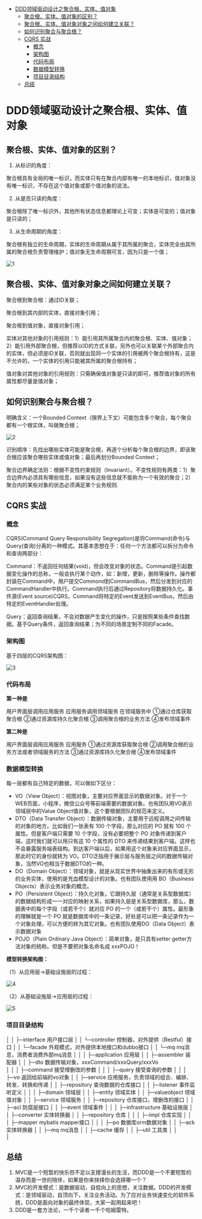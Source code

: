 <!-- TOC -->

- [DDD领域驱动设计之聚合根、实体、值对象](#ddd领域驱动设计之聚合根实体值对象)
    - [聚合根、实体、值对象的区别？](#聚合根实体值对象的区别)
    - [聚合根、实体、值对象对象之间如何建立关联？](#聚合根实体值对象对象之间如何建立关联)
    - [如何识别聚合与聚合根？](#如何识别聚合与聚合根)
    - [CQRS 实战](#cqrs-实战)
        - [概念](#概念)
        - [架构图](#架构图)
        - [代码布局](#代码布局)
        - [数据模型转换](#数据模型转换)
        - [项目目录结构](#项目目录结构)
    - [总结](#总结)

<!-- /TOC -->
<a id="markdown-ddd领域驱动设计之聚合根实体值对象" name="ddd领域驱动设计之聚合根实体值对象"></a>
# DDD领域驱动设计之聚合根、实体、值对象

<a id="markdown-聚合根实体值对象的区别" name="聚合根实体值对象的区别"></a>
## 聚合根、实体、值对象的区别？

1. 从标识的角度：

聚合根具有全局的唯一标识，而实体只有在聚合内部有唯一的本地标识，值对象没有唯一标识，不存在这个值对象或那个值对象的说法。

2. 从是否只读的角度：

聚合根除了唯一标识外，其他所有状态信息都理论上可变；实体是可变的；值对象是只读的；

3. 从生命周期的角度：

聚合根有独立的生命周期，实体的生命周期从属于其所属的聚合，实体完全由其所属的聚合根负责管理维护；值对象无生命周期可言，因为只是一个值；

![1](pics/91.jpeg)

<a id="markdown-聚合根实体值对象对象之间如何建立关联" name="聚合根实体值对象对象之间如何建立关联"></a>
## 聚合根、实体、值对象对象之间如何建立关联？

聚合根到聚合根：通过ID关联；

聚合根到其内部的实体，直接对象引用；

聚合根到值对象，直接对象引用；

实体对其他对象的引用规则：1）能引用其所属聚合内的聚合根、实体、值对象；2）能引用外部聚合根，但推荐以ID的方式关联，另外也可以关联某个外部聚合内的实体，但必须是ID关联，否则就出现同一个实体的引用被两个聚合根持有，这是不允许的，一个实体的引用只能被其所属的聚合根持有；

值对象对其他对象的引用规则：只需确保值对象是只读的即可，推荐值对象的所有属性都尽量是值对象；

<a id="markdown-如何识别聚合与聚合根" name="如何识别聚合与聚合根"></a>
## 如何识别聚合与聚合根？

明确含义：一个Bounded Context（限界上下文）可能包含多个聚合，每个聚合都有一个根实体，叫做聚合根；

![2](pics/92.jpeg)

识别顺序：先找出哪些实体可能是聚合根，再逐个分析每个聚合根的边界，即该聚合根应该聚合哪些实体或值对象；最后再划分Bounded Context；

聚合边界确定法则：根据不变性约束规则（Invariant）。不变性规则有两类：1）聚合边界内必须具有哪些信息，如果没有这些信息就不能称为一个有效的聚合；2）聚合内的某些对象的状态必须满足某个业务规则.

<a id="markdown-cqrs-实战" name="cqrs-实战"></a>
## CQRS 实战

<a id="markdown-概念" name="概念"></a>
### 概念

CQRS(Command Query Responsibility Segregation)是将Command(命令)与Query(查询)分离的一种模式。其基本思想在于：任何一个方法都可以拆分为命令和查询两部分：

Command：不返回任何结果(void)，但会改变对象的状态。Command是引起数据变化操作的总称，一般会执行某个动作，如：新增，更新，删除等操作。操作都封装在Command中，用户提交Commond到CommandBus，然后分发到对应的CommandHandler中执行。Command执行后通过Repository将数据持久化。事件源(Event source)CQRS，Command将特定的Event发送到EventBus，然后由特定的EventHandler处理。

Query：返回查询结果，不会对数据产生变化的操作，只是按照某些条件查找数据。基于Query条件，返回查询结果；为不同的场景定制不同的Facade。

<a id="markdown-架构图" name="架构图"></a>
### 架构图

基于四层的CQRS架构图：

![3](pics/93.png)

<a id="markdown-代码布局" name="代码布局"></a>
### 代码布局

**第一种是**

用户界面层调用应用服务
应用服务调用领域服务
在领域服务中
①通过仓库获取聚合根
②通过资源库持久化聚合根
③调用聚合根的业务方法
④发布领域事件

**第二种是**

用户界面层调用应用服务
应用服务
①通过资源库获取聚合根
②调用聚合根的业务方法或者领域服务的方法
③通过资源库持久化聚合根
④发布领域事件

<a id="markdown-数据模型转换" name="数据模型转换"></a>
### 数据模型转换

每一层都有自己特定的数据，可以做如下区分：

- VO（View Object）：视图对象，主要对应界面显示的数据对象。对于一个WEB页面，小程序，微信公众号等前端需要的数据对象。也有团队用VO表示领域层中的Value Object值对象，这个要根据团队的规范来定义。
- DTO（Data Transfer Object）：数据传输对象，主要用于远程调用之间传输的对象的地方。比如我们一张表有 100 个字段，那么对应的 PO 就有 100 个属性。但是客户端只需要 10 个字段，没有必要把整个 PO 对象传递到客户端，这时我们就可以用只有这 10 个属性的 DTO 来传递结果到客户端，这样也不会暴露服务端表结构。到达客户端以后，如果用这个对象来对应界面显示，那此时它的身份就转为 VO。DTO泛指用于展示层与服务层之间的数据传输对象，当然VO也相当于数据DTO的一种。
- DO（Domain Object）：领域对象，就是从现实世界中抽象出来的有形或无形的业务实体，使用的是充血模型设计的对象。也有团队使用用 BO（Business Objects）表示业务对象的概念。
- PO（Persistent Object）：持久化对象，它跟持久层（通常是关系型数据库）的数据结构形成一一对应的映射关系，如果持久层是关系型数据库，那么，数据表中的每个字段（或若干个）就对应 PO 的一个（或若干个）属性。最形象的理解就是一个 PO 就是数据库中的一条记录，好处是可以把一条记录作为一个对象处理，可以方便的转为其它对象。也有团队使用DO（Data Object）表示数据对象
- POJO（Plain Ordinary Java Object）：简单对象，是只具有setter getter方法对象的统称。但是不要把对象名命名成 xxxPOJO！

**模型转换架构图：**

（1）从应用层->基础设施层的过程：

![4](pics/94.png)

（2）从基础设施层->应用层的过程：

![5](pics/95.png)

<a id="markdown-项目目录结构" name="项目目录结构"></a>
### 项目目录结构

│
│    ├─interface   用户接口层 
│    │    └─controller    控制器，对外提供（Restful）接口
│    │    └─facade		  外观模式，对外提供本地接口和dubbo接口
│    │    └─mq		      mq消息，消费者消费外部mq消息
│    │ 
│    ├─application 应用层
│    │    ├─assembler     装配器
│    │    ├─dto           数据传输对象，xxxCommand/xxxQuery/xxxVo     
│    │    │    ├─command  接受增删改的参数
│    │    │    ├─query    接受查询的参数
│    │    │    ├─vo       返回给前端的vo对象
│    │    ├─service       应用服务，负责领域的组合、编排、转发、转换和传递
│    │    ├─repository    查询数据的仓库接口
│    │    ├─listener      事件监听定义
│    │ 
│    ├─domain      领域层
│    │    ├─entity        领域实体
│    │    ├─valueobject   领域值对象
│    │    ├─service       领域服务
│    │    ├─repository    仓库接口，增删改的接口
│    │    ├─acl  		  防腐层接口
│    │    ├─event         领域事件
│    │ 
│    ├─infrastructure  基础设施层
│    │    ├─converter     实体转换器
│    │    ├─repository    仓库
│    │    │    ├─impl     仓库实现
│    │    │    ├─mapper   mybatis mapper接口
│    │    │    ├─po       数据库orm数据对象 
│    │    ├─ack			  实体转换器
│    │    ├─mq            mq消息
│    │    ├─cache         缓存
│    │    ├─util          工具类
│    │    
│    

<a id="markdown-总结" name="总结"></a>
## 总结

1. MVC是一个短暂的快乐但不足以支撑漫长的生活，而DDD是一个不要短暂的温存而是一世的陪伴，如果是你来抉择你会选择哪一个？
2. MVC的开发模式：是数据驱动，自低向上的思想，关注数据。DDD的开发模式：是领域驱动，自顶向下，关注业务活动。为了应对业务快速变化的软件系统，DDD是面向对象的最终体现，大家一起用起来吧！
3. DDD是一套方法论，一千个读者一千个哈姆雷特。
